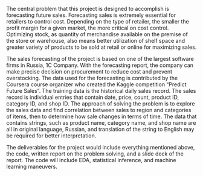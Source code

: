 The central problem that this project is designed to accomplish is forecasting future sales. Forecasting sales is extremely essential for retailers to control cost. Depending on the type of retailer, the smaller the profit margin for a given market, the more critical on cost control. Optimizing stock, as quantity of merchandise available on the premise of the store or warehouse, also means better utilization of shelf space and greater variety of products to be sold at retail or online for maximizing sales.

The sales forecasting of the project is based on one of the largest software firms in Russia, 1C Company. With the forecasting report, the company can make precise decision on procurement to reduce cost and prevent overstocking. The data used for the forecasting is contributed by the Coursera course organizer who created the Kaggle competition “Predict Future Sales”. The training data is the historical daily sales record. The sales record is individual entries that contain date, price, count, product ID, category ID, and shop ID. The approach of solving the problem is to explore the sales data and find correlation between sales to region and categories of items, then to determine how sale changes in terms of time. The data that contains strings, such as product name, category name, and shop name are all in original language, Russian, and translation of the string to English may be required for better interpretation.

The deliverables for the project would include everything mentioned above, the code, written report on the problem solving, and a slide deck of the report. The code will include EDA, statistical inference, and machine learning maneuvers.

